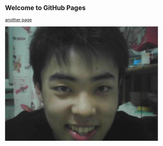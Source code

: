 ## Welcome to GitHub Pages

[another page](./another-1.html)

<center>
 <img src='img/ww.jpg'>
</center>


